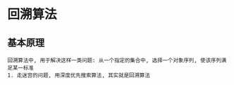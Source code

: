 # 回溯算法
## 基本原理
    回溯算法中, 用于解决这样一类问题: 从一个指定的集合中, 选择一个对象序列, 使该序列满足某一标准
    1. 走迷宫的问题, 用深度优先搜索算法, 其实就是回溯算法